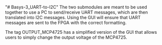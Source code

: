 "# Basys-3_UART-to-I2C" 
The two submodules are meant to be used together to use a PC to send/receive UART messages, which are then translated into I2C messages. Using the GUI will ensure that UART messages are sent to the FPGA with the correct formatting. 

The tag OUTPUT_MCP4725 has a simplified version of the GUI that allows users to simply change the output voltage of the MCP4725. 
